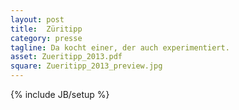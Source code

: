```yaml
---
layout: post
title:  Züritipp
category: presse
tagline: Da kocht einer, der auch experimentiert.
asset: Zueritipp_2013.pdf
square: Zueritipp_2013_preview.jpg
---
```

{% include JB/setup %}

